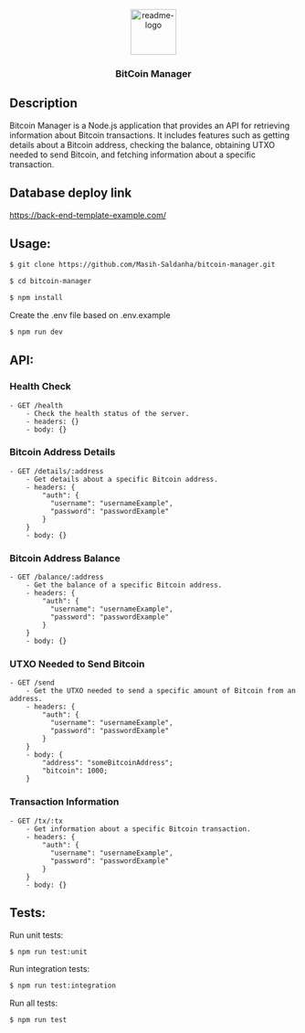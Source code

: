 <p align="center">
  <a href="https://github.com/$username-github/$nome-repositorio">
    <img src="https://notion-emojis.s3-us-west-2.amazonaws.com/prod/svg-twitter/1f512.svg" alt="readme-logo" width="80" height="80"> <!-- src="image-link" -->
  </a>

  <h3 align="center">
    BitCoin Manager
  </h3>
</p>

## Description

Bitcoin Manager is a Node.js application that provides an API for retrieving information about Bitcoin transactions. It includes features such as getting details about a Bitcoin address, checking the balance, obtaining UTXO needed to send Bitcoin, and fetching information about a specific transaction.

## Database deploy link

https://back-end-template-example.com/

## Usage:

```bash
$ git clone https://github.com/Masih-Saldanha/bitcoin-manager.git

$ cd bitcoin-manager

$ npm install
```
Create the .env file based on .env.example
```bash
$ npm run dev
```
## API:

### Health Check
```
- GET /health
    - Check the health status of the server.
    - headers: {}
    - body: {}
```
### Bitcoin Address Details
```
- GET /details/:address
    - Get details about a specific Bitcoin address.
    - headers: {
        "auth": {
          "username": "usernameExample",
          "password": "passwordExample"
        }
    }
    - body: {}
```
### Bitcoin Address Balance
```
- GET /balance/:address
    - Get the balance of a specific Bitcoin address.
    - headers: {
        "auth": {
          "username": "usernameExample",
          "password": "passwordExample"
        }
    }
    - body: {}
```
### UTXO Needed to Send Bitcoin
```
- GET /send
    - Get the UTXO needed to send a specific amount of Bitcoin from an address.
    - headers: {
        "auth": {
          "username": "usernameExample",
          "password": "passwordExample"
        }
    }
    - body: {
        "address": "someBitcoinAddress";
        "bitcoin": 1000;
    }
```
### Transaction Information
```
- GET /tx/:tx
    - Get information about a specific Bitcoin transaction.
    - headers: {
        "auth": {
          "username": "usernameExample",
          "password": "passwordExample"
        }
    }
    - body: {}
```

## Tests:

Run unit tests:

```bash
$ npm run test:unit
```

Run integration tests:

```bash
$ npm run test:integration
```

Run all tests:

```bash
$ npm run test
```
